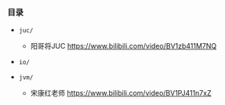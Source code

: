 
### 目录
- `juc/` 
    - 阳哥将JUC https://www.bilibili.com/video/BV1zb411M7NQ

- `io/`
- `jvm/`
    - 宋康红老师 https://www.bilibili.com/video/BV1PJ411n7xZ


